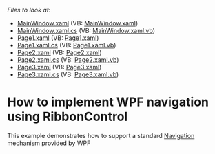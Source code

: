 <!-- default file list -->
*Files to look at*:

* [MainWindow.xaml](./CS/WpfApplication1/MainWindow.xaml) (VB: [MainWindow.xaml](./VB/WpfApplication1/MainWindow.xaml))
* [MainWindow.xaml.cs](./CS/WpfApplication1/MainWindow.xaml.cs) (VB: [MainWindow.xaml.vb](./VB/WpfApplication1/MainWindow.xaml.vb))
* [Page1.xaml](./CS/WpfApplication1/Page1.xaml) (VB: [Page1.xaml](./VB/WpfApplication1/Page1.xaml))
* [Page1.xaml.cs](./CS/WpfApplication1/Page1.xaml.cs) (VB: [Page1.xaml.vb](./VB/WpfApplication1/Page1.xaml.vb))
* [Page2.xaml](./CS/WpfApplication1/Page2.xaml) (VB: [Page2.xaml](./VB/WpfApplication1/Page2.xaml))
* [Page2.xaml.cs](./CS/WpfApplication1/Page2.xaml.cs) (VB: [Page2.xaml.vb](./VB/WpfApplication1/Page2.xaml.vb))
* [Page3.xaml](./CS/WpfApplication1/Page3.xaml) (VB: [Page3.xaml](./VB/WpfApplication1/Page3.xaml))
* [Page3.xaml.cs](./CS/WpfApplication1/Page3.xaml.cs) (VB: [Page3.xaml.vb](./VB/WpfApplication1/Page3.xaml.vb))
<!-- default file list end -->
# How to implement WPF navigation using RibbonControl


<p>This example demonstrates how to support a standard <a href="http://msdn.microsoft.com/en-us/library/ms750478.aspx">Navigation</a> mechanism provided by WPF</p>

<br/>


